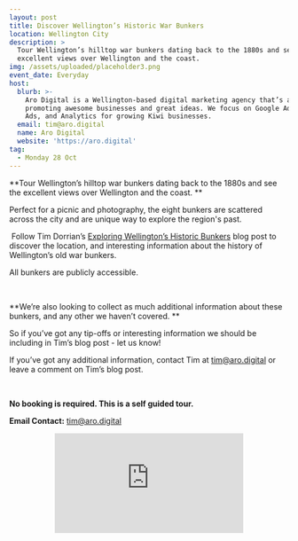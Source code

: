 ```yaml
---
layout: post
title: Discover Wellington’s Historic War Bunkers
location: Wellington City
description: >
  Tour Wellington’s hilltop war bunkers dating back to the 1880s and see the
  excellent views over Wellington and the coast.
img: /assets/uploaded/placeholder3.png
event_date: Everyday
host:
  blurb: >-
    Aro Digital is a Wellington-based digital marketing agency that’s all about
    promoting awesome businesses and great ideas. We focus on Google Ads, Social
    Ads, and Analytics for growing Kiwi businesses.
  email: tim@aro.digital
  name: Aro Digital
  website: 'https://aro.digital'
tag:
  - Monday 28 Oct
---
```

**Tour Wellington’s hilltop war bunkers dating back to the 1880s and see the excellent views over Wellington and the coast.
**

Perfect for a picnic and photography, the eight bunkers are scattered across the city and are unique way to explore the region's past. 

 Follow Tim Dorrian’s [Exploring Wellington’s Historic Bunkers](http://timdorrian.com/blog/exploring-wellington-historic-bunkers) blog post to discover the location, and interesting information about the history of Wellington’s old war bunkers.

All bunkers are publicly accessible. 

<br> 

**We’re also looking to collect as much additional information about these bunkers, and any other we haven’t covered.
**

So if you’ve got any tip-offs or interesting information we should be including in Tim’s blog post - let us know!

If you’ve got any additional information, contact Tim at tim@aro.digital or leave a comment on Tim’s blog post.

<br> 

**No booking is required. This is a self guided tour.**

**Email Contact:** tim@aro.digital

<center><iframe src="https://www.facebook.com/plugins/page.php?href=https%3A%2F%2Fwww.facebook.com%2Faro.digital.nz%2F&tabs&width=340&height=180&small_header=false&adapt_container_width=true&hide_cover=false&show_facepile=true&appId" width="340" height="180" style="border:none;overflow:hidden" scrolling="no" frameborder="0" allowTransparency="true" allow="encrypted-media"></iframe>
